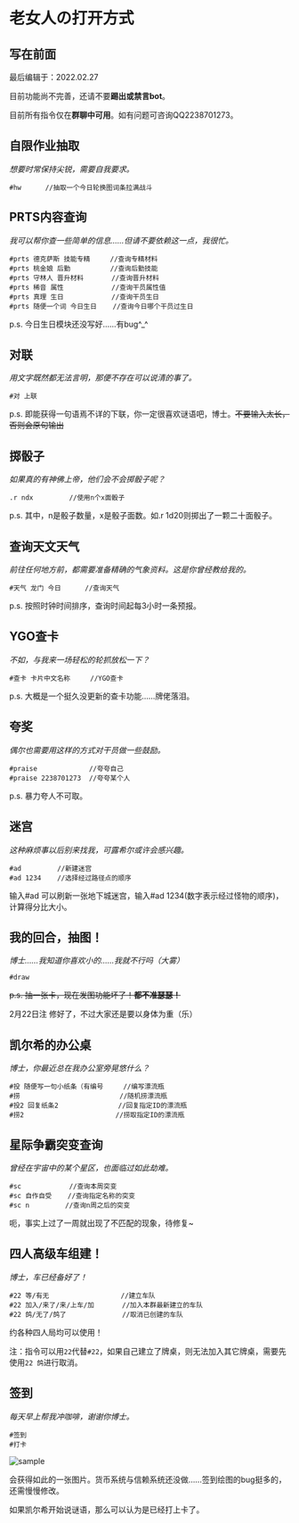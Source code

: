 # 老女人の打开方式

## 写在前面

最后编辑于：2022.02.27

目前功能尚不完善，还请不要**踢出或禁言bot**。

目前所有指令仅在**群聊中可用**。如有问题可咨询QQ2238701273。

## 自限作业抽取

*想要时常保持尖锐，需要自我要求。*

```
#hw      //抽取一个今日轮换图词条拉满战斗
```



## PRTS内容查询

*我可以帮你查一些简单的信息……但请不要依赖这一点，我很忙。*

```
#prts 德克萨斯 技能专精     //查询专精材料
#prts 桃金娘 后勤          //查询后勤技能
#prts 守林人 晋升材料       //查询晋升材料
#prts 稀音 属性            //查询干员属性值
#prts 真理 生日            //查询干员生日
#prts 随便一个词 今日生日    //查询今日哪个干员过生日
```

p.s. 今日生日模块还没写好……有bug^_^



## 对联

*用文字既然都无法言明，那便不存在可以说清的事了。*

```
#对 上联      
```

p.s. 即能获得一句语焉不详的下联，你一定很喜欢谜语吧，博士。<del>不要输入太长，否则会原句输出</del>



## 掷骰子

*如果真的有神佛上帝，他们会不会掷骰子呢？*

```
.r ndx         //使用n个x面骰子
```

p.s. 其中，n是骰子数量，x是骰子面数。如.r 1d20则掷出了一颗二十面骰子。



## 查询天文天气

*前往任何地方前，都需要准备精确的气象资料。这是你曾经教给我的。*

```
#天气 龙门 今日      //查询天气
```

p.s. 按照时钟时间排序，查询时间起每3小时一条预报。



## YGO查卡

*不如，与我来一场轻松的轮抓放松一下？*

```
#查卡 卡片中文名称     //YGO查卡
```

p.s. 大概是一个挺久没更新的查卡功能……牌佬落泪。



## 夸奖

*偶尔也需要用这样的方式对干员做一些鼓励。*

```
#praise             //夸夸自己
#praise 2238701273  //夸夸某个人
```

p.s. 暴力夸人不可取。



## 迷宫

*这种麻烦事以后别来找我，可露希尔或许会感兴趣。*

```
#ad         //新建迷宫
#ad 1234    //选择经过路径点的顺序
```

输入#ad 可以刷新一张地下城迷宫，输入#ad 1234(数字表示经过怪物的顺序)，计算得分比大小。



## 我的回合，抽图！

*博士……我知道你喜欢小的……我就不行吗（大雾）*

```
#draw
```

<del>p.s. 抽一张卡，现在发图功能坏了！**都不准瑟瑟！**</del>

2月22日注 修好了，不过大家还是要以身体为重（乐）



## 凯尔希的办公桌

*博士，你最近总在我办公室旁晃悠什么？*

```
#投 随便写一句小纸条（有编号     //编写漂流瓶
#捞                         //随机捞漂流瓶
#投2 回复纸条2               //回复指定ID的漂流瓶
#捞2                       //捞取指定ID的漂流瓶
```



## 星际争霸突变查询

*曾经在宇宙中的某个星区，也面临过如此劫难。*

```
#sc            //查询本周突变
#sc 自作自受    //查询指定名称的突变
#sc n         //查询n周之后的突变 
```

呃，事实上过了一周就出现了不匹配的现象，待修复~



## 四人高级车组建！

*博士，车已经备好了！*

```
#22 等/有无                  //建立车队
#22 加入/来了/来/上车/加       //加入本群最新建立的车队
#22 鸽/无了/鸽了              //取消已创建的车队
```

约各种四人局均可以使用！

注：指令可以用`22`代替`#22`，如果自己建立了牌桌，则无法加入其它牌桌，需要先使用`22 鸽`进行取消。



## 签到

*每天早上帮我冲咖啡，谢谢你博士。*

```
#签到
#打卡
```

![sample](https://github.com/konelane/QQbot_Kal-tsit/tree/main/docs/img/sample.jpg)

会获得如此的一张图片。货币系统与信赖系统还没做……签到绘图的bug挺多的，还需慢慢修改。

如果凯尔希开始说谜语，那么可以认为是已经打上卡了。

